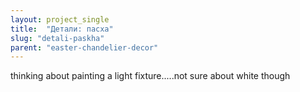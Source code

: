 ```yaml
---
layout: project_single
title:  "Детали: пасха"
slug: "detali-paskha"
parent: "easter-chandelier-decor"
---
```

thinking about painting a light fixture.....not sure about white though